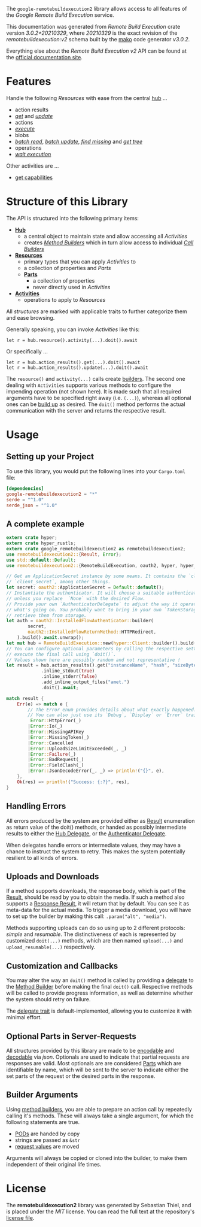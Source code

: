 <!---
DO NOT EDIT !
This file was generated automatically from 'src/mako/api/README.md.mako'
DO NOT EDIT !
-->
The `google-remotebuildexecution2` library allows access to all features of the *Google Remote Build Execution* service.

This documentation was generated from *Remote Build Execution* crate version *3.0.2+20210329*, where *20210329* is the exact revision of the *remotebuildexecution:v2* schema built by the [mako](http://www.makotemplates.org/) code generator *v3.0.2*.

Everything else about the *Remote Build Execution* *v2* API can be found at the
[official documentation site](https://cloud.google.com/remote-build-execution/docs/).
# Features

Handle the following *Resources* with ease from the central [hub](https://docs.rs/google-remotebuildexecution2/3.0.2+20210329/google_remotebuildexecution2/RemoteBuildExecution) ... 

* action results
 * [*get*](https://docs.rs/google-remotebuildexecution2/3.0.2+20210329/google_remotebuildexecution2/api::ActionResultGetCall) and [*update*](https://docs.rs/google-remotebuildexecution2/3.0.2+20210329/google_remotebuildexecution2/api::ActionResultUpdateCall)
* actions
 * [*execute*](https://docs.rs/google-remotebuildexecution2/3.0.2+20210329/google_remotebuildexecution2/api::ActionExecuteCall)
* blobs
 * [*batch read*](https://docs.rs/google-remotebuildexecution2/3.0.2+20210329/google_remotebuildexecution2/api::BlobBatchReadCall), [*batch update*](https://docs.rs/google-remotebuildexecution2/3.0.2+20210329/google_remotebuildexecution2/api::BlobBatchUpdateCall), [*find missing*](https://docs.rs/google-remotebuildexecution2/3.0.2+20210329/google_remotebuildexecution2/api::BlobFindMissingCall) and [*get tree*](https://docs.rs/google-remotebuildexecution2/3.0.2+20210329/google_remotebuildexecution2/api::BlobGetTreeCall)
* operations
 * [*wait execution*](https://docs.rs/google-remotebuildexecution2/3.0.2+20210329/google_remotebuildexecution2/api::OperationWaitExecutionCall)

Other activities are ...

* [get capabilities](https://docs.rs/google-remotebuildexecution2/3.0.2+20210329/google_remotebuildexecution2/api::MethodGetCapabilityCall)



# Structure of this Library

The API is structured into the following primary items:

* **[Hub](https://docs.rs/google-remotebuildexecution2/3.0.2+20210329/google_remotebuildexecution2/RemoteBuildExecution)**
    * a central object to maintain state and allow accessing all *Activities*
    * creates [*Method Builders*](https://docs.rs/google-remotebuildexecution2/3.0.2+20210329/google_remotebuildexecution2/client::MethodsBuilder) which in turn
      allow access to individual [*Call Builders*](https://docs.rs/google-remotebuildexecution2/3.0.2+20210329/google_remotebuildexecution2/client::CallBuilder)
* **[Resources](https://docs.rs/google-remotebuildexecution2/3.0.2+20210329/google_remotebuildexecution2/client::Resource)**
    * primary types that you can apply *Activities* to
    * a collection of properties and *Parts*
    * **[Parts](https://docs.rs/google-remotebuildexecution2/3.0.2+20210329/google_remotebuildexecution2/client::Part)**
        * a collection of properties
        * never directly used in *Activities*
* **[Activities](https://docs.rs/google-remotebuildexecution2/3.0.2+20210329/google_remotebuildexecution2/client::CallBuilder)**
    * operations to apply to *Resources*

All *structures* are marked with applicable traits to further categorize them and ease browsing.

Generally speaking, you can invoke *Activities* like this:

```Rust,ignore
let r = hub.resource().activity(...).doit().await
```

Or specifically ...

```ignore
let r = hub.action_results().get(...).doit().await
let r = hub.action_results().update(...).doit().await
```

The `resource()` and `activity(...)` calls create [builders][builder-pattern]. The second one dealing with `Activities` 
supports various methods to configure the impending operation (not shown here). It is made such that all required arguments have to be 
specified right away (i.e. `(...)`), whereas all optional ones can be [build up][builder-pattern] as desired.
The `doit()` method performs the actual communication with the server and returns the respective result.

# Usage

## Setting up your Project

To use this library, you would put the following lines into your `Cargo.toml` file:

```toml
[dependencies]
google-remotebuildexecution2 = "*"
serde = "^1.0"
serde_json = "^1.0"
```

## A complete example

```Rust
extern crate hyper;
extern crate hyper_rustls;
extern crate google_remotebuildexecution2 as remotebuildexecution2;
use remotebuildexecution2::{Result, Error};
use std::default::Default;
use remotebuildexecution2::{RemoteBuildExecution, oauth2, hyper, hyper_rustls};

// Get an ApplicationSecret instance by some means. It contains the `client_id` and 
// `client_secret`, among other things.
let secret: oauth2::ApplicationSecret = Default::default();
// Instantiate the authenticator. It will choose a suitable authentication flow for you, 
// unless you replace  `None` with the desired Flow.
// Provide your own `AuthenticatorDelegate` to adjust the way it operates and get feedback about 
// what's going on. You probably want to bring in your own `TokenStorage` to persist tokens and
// retrieve them from storage.
let auth = oauth2::InstalledFlowAuthenticator::builder(
        secret,
        oauth2::InstalledFlowReturnMethod::HTTPRedirect,
    ).build().await.unwrap();
let mut hub = RemoteBuildExecution::new(hyper::Client::builder().build(hyper_rustls::HttpsConnector::with_native_roots().https_or_http().enable_http1().enable_http2().build()), auth);
// You can configure optional parameters by calling the respective setters at will, and
// execute the final call using `doit()`.
// Values shown here are possibly random and not representative !
let result = hub.action_results().get("instanceName", "hash", "sizeBytes")
             .inline_stdout(true)
             .inline_stderr(false)
             .add_inline_output_files("amet.")
             .doit().await;

match result {
    Err(e) => match e {
        // The Error enum provides details about what exactly happened.
        // You can also just use its `Debug`, `Display` or `Error` traits
         Error::HttpError(_)
        |Error::Io(_)
        |Error::MissingAPIKey
        |Error::MissingToken(_)
        |Error::Cancelled
        |Error::UploadSizeLimitExceeded(_, _)
        |Error::Failure(_)
        |Error::BadRequest(_)
        |Error::FieldClash(_)
        |Error::JsonDecodeError(_, _) => println!("{}", e),
    },
    Ok(res) => println!("Success: {:?}", res),
}

```
## Handling Errors

All errors produced by the system are provided either as [Result](https://docs.rs/google-remotebuildexecution2/3.0.2+20210329/google_remotebuildexecution2/client::Result) enumeration as return value of
the doit() methods, or handed as possibly intermediate results to either the 
[Hub Delegate](https://docs.rs/google-remotebuildexecution2/3.0.2+20210329/google_remotebuildexecution2/client::Delegate), or the [Authenticator Delegate](https://docs.rs/yup-oauth2/*/yup_oauth2/trait.AuthenticatorDelegate.html).

When delegates handle errors or intermediate values, they may have a chance to instruct the system to retry. This 
makes the system potentially resilient to all kinds of errors.

## Uploads and Downloads
If a method supports downloads, the response body, which is part of the [Result](https://docs.rs/google-remotebuildexecution2/3.0.2+20210329/google_remotebuildexecution2/client::Result), should be
read by you to obtain the media.
If such a method also supports a [Response Result](https://docs.rs/google-remotebuildexecution2/3.0.2+20210329/google_remotebuildexecution2/client::ResponseResult), it will return that by default.
You can see it as meta-data for the actual media. To trigger a media download, you will have to set up the builder by making
this call: `.param("alt", "media")`.

Methods supporting uploads can do so using up to 2 different protocols: 
*simple* and *resumable*. The distinctiveness of each is represented by customized 
`doit(...)` methods, which are then named `upload(...)` and `upload_resumable(...)` respectively.

## Customization and Callbacks

You may alter the way an `doit()` method is called by providing a [delegate](https://docs.rs/google-remotebuildexecution2/3.0.2+20210329/google_remotebuildexecution2/client::Delegate) to the 
[Method Builder](https://docs.rs/google-remotebuildexecution2/3.0.2+20210329/google_remotebuildexecution2/client::CallBuilder) before making the final `doit()` call. 
Respective methods will be called to provide progress information, as well as determine whether the system should 
retry on failure.

The [delegate trait](https://docs.rs/google-remotebuildexecution2/3.0.2+20210329/google_remotebuildexecution2/client::Delegate) is default-implemented, allowing you to customize it with minimal effort.

## Optional Parts in Server-Requests

All structures provided by this library are made to be [encodable](https://docs.rs/google-remotebuildexecution2/3.0.2+20210329/google_remotebuildexecution2/client::RequestValue) and 
[decodable](https://docs.rs/google-remotebuildexecution2/3.0.2+20210329/google_remotebuildexecution2/client::ResponseResult) via *json*. Optionals are used to indicate that partial requests are responses 
are valid.
Most optionals are are considered [Parts](https://docs.rs/google-remotebuildexecution2/3.0.2+20210329/google_remotebuildexecution2/client::Part) which are identifiable by name, which will be sent to 
the server to indicate either the set parts of the request or the desired parts in the response.

## Builder Arguments

Using [method builders](https://docs.rs/google-remotebuildexecution2/3.0.2+20210329/google_remotebuildexecution2/client::CallBuilder), you are able to prepare an action call by repeatedly calling it's methods.
These will always take a single argument, for which the following statements are true.

* [PODs][wiki-pod] are handed by copy
* strings are passed as `&str`
* [request values](https://docs.rs/google-remotebuildexecution2/3.0.2+20210329/google_remotebuildexecution2/client::RequestValue) are moved

Arguments will always be copied or cloned into the builder, to make them independent of their original life times.

[wiki-pod]: http://en.wikipedia.org/wiki/Plain_old_data_structure
[builder-pattern]: http://en.wikipedia.org/wiki/Builder_pattern
[google-go-api]: https://github.com/google/google-api-go-client

# License
The **remotebuildexecution2** library was generated by Sebastian Thiel, and is placed 
under the *MIT* license.
You can read the full text at the repository's [license file][repo-license].

[repo-license]: https://github.com/Byron/google-apis-rsblob/main/LICENSE.md
